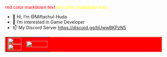 <style>
red { color: red }
yellow { color: yellow }
</style>

<red> red color markdown text</red>
<yellow> red color markdown text</yellow>

- 👋 Hi, I’m @Miftachul-Huda
- 👀 I’m interested in Game Developer
- 📫 My Discord Server https://discord.gg/bUwwBKPzN5

<table width="100%" style="background-color:#F00">
 <tr>
  <td width="42%">
   <img width="100%" src="https://github-readme-streak-stats.herokuapp.com/?user=Miftachul-Huda&theme=dracula&hide_border=true" />
   <img width="100%" src="https://github-readme-stats.vercel.app/api/top-langs/?username=Miftachul-Huda&theme=dracula&show_icons=true&hide_border=true&layout=compact" />
  </td>
  <td width="58%">
   <img width="100%" src="https://github-readme-stats.vercel.app/api?username=Miftachul-Huda&theme=dracula&show_icons=true&hide_border=true&count_private=true&show=reviews,discussions_started,discussions_answered,prs_merged,prs_merged_percentage" />
  </td>
 </tr>
</table>
<!---
Miftachul-Huda/Miftachul-Huda is a ✨ special ✨ repository because its `README.md` (this file) appears on your GitHub profile.
You can click the Preview link to take a look at your changes.
--->
